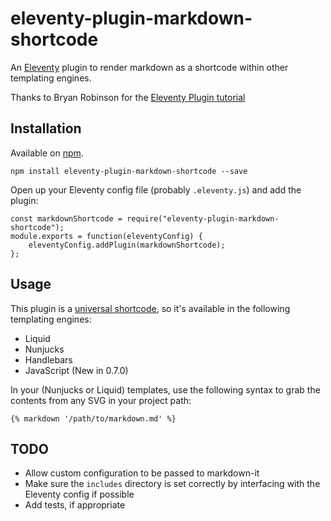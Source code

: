 # eleventy-plugin-markdown-shortcode

An [Eleventy](https://github.com/11ty/eleventy) plugin to render markdown as a shortcode within other templating engines. 

Thanks to Bryan Robinson for the [Eleventy Plugin tutorial](https://bryanlrobinson.com/blog/creating-11ty-plugin-embed-svg-contents/)

## Installation

Available on [npm](https://www.npmjs.com/package/eleventy-plugin-markdown-shortcode).

```
npm install eleventy-plugin-markdown-shortcode --save
```

Open up your Eleventy config file (probably `.eleventy.js`) and add the plugin:

```
const markdownShortcode = require("eleventy-plugin-markdown-shortcode");
module.exports = function(eleventyConfig) {
    eleventyConfig.addPlugin(markdownShortcode);
};
```


## Usage

This plugin is a [universal shortcode](https://www.11ty.io/docs/shortcodes/#universal-shortcodes), so it's available in the following templating engines:
   
* Liquid
* Nunjucks
* Handlebars
* JavaScript (New in 0.7.0)

In your (Nunjucks or Liquid) templates, use the following syntax to grab the contents from any SVG in your project path:

```
{% markdown '/path/to/markdown.md' %}
```

## TODO

* Allow custom configuration to be passed to markdown-it
* Make sure the `includes` directory is set correctly by interfacing with the Eleventy config if possible 
* Add tests, if appropriate